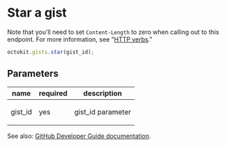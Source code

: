 # Star a gist

Note that you'll need to set `Content-Length` to zero when calling out to this endpoint. For more information, see "[HTTP verbs](https://developer.github.com/v3/#http-verbs)."

```js
octokit.gists.star(gist_id);
```

## Parameters

<table>
  <thead>
    <tr>
      <th>name</th>
      <th>required</th>
      <th>description</th>
    </tr>
  </thead>
  <tbody>
    <tr><td>gist_id</td><td>yes</td><td>

gist_id parameter

</td></tr>
  </tbody>
</table>

See also: [GitHub Developer Guide documentation](endpoint.documentationUrl).
